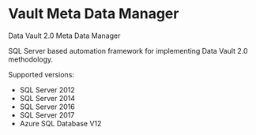 # Vault Meta Data Manager
Data Vault 2.0 Meta Data Manager

SQL Server based automation framework for implementing Data Vault 2.0 methodology.

Supported versions:
- SQL Server 2012
- SQL Server 2014
- SQL Server 2016
- SQL Server 2017
- Azure SQL Database V12
